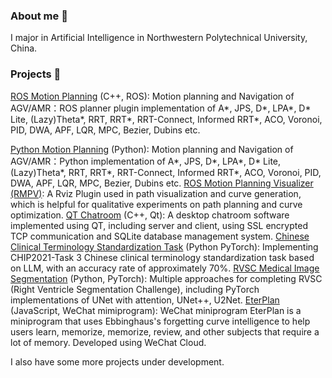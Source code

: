### About me 🤔
I major in Artificial Intelligence in Northwestern Polytechnical University, China.

### Projects 🔭
[ROS Motion Planning](https://github.com/ai-winter/ros_motion_planning) (C++, ROS): Motion planning and Navigation of AGV/AMR：ROS planner plugin implementation of A*, JPS, D*, LPA*, D* Lite, (Lazy)Theta*, RRT, RRT*, RRT-Connect, Informed RRT*, ACO, Voronoi, PID, DWA, APF, LQR, MPC, Bezier, Dubins etc.

[Python Motion Planning](https://github.com/ai-winter/python_motion_planning) (Python): Motion planning and Navigation of AGV/AMR：Python implementation of A*, JPS, D*, LPA*, D* Lite, (Lazy)Theta*, RRT, RRT*, RRT-Connect, Informed RRT*, ACO, Voronoi, PID, DWA, APF, LQR, MPC, Bezier, Dubins etc.
[ROS Motion Planning Visualizer (RMPV)](https://github.com/ai-winter/ros_motion_planning_visualizer): A Rviz Plugin used in path visualization and curve generation, which is helpful for qualitative experiments on path planning and curve optimization.
[QT Chatroom](https://github.com/omigeft/QTChatroom) (C++, Qt): A desktop chatroom software implemented using QT, including server and client, using SSL encrypted TCP communication and SQLite database management system.
[Chinese Clinical Terminology Standardization Task](https://github.com/omigeft/Chinese-Clinical-Terminology-Standardization-Task) (Python PyTorch): Implementing CHIP2021-Task 3 Chinese clinical terminology standardization task based on LLM, with an accuracy rate of approximately 70%.
[RVSC Medical Image Segmentation](https://github.com/omigeft/RVSC-Medical-Image-Segmentation) (Python, PyTorch): Multiple approaches for completing RVSC (Right Ventricle Segmentation Challenge), including PyTorch implementations of UNet with attention, UNet++, U2Net.
[EterPlan](https://github.com/omigeft/eterplan) (JavaScript, WeChat mimiprogram): WeChat miniprogram EterPlan is a miniprogram that uses Ebbinghaus's forgetting curve intelligence to help users learn, memorize, memorize, review, and other subjects that require a lot of memory. Developed using WeChat Cloud.

I also have some more projects under development.

<!--
**omigeft/omigeft** is a ✨ _special_ ✨ repository because its `README.md` (this file) appears on your GitHub profile.

Here are some ideas to get you started:

- 🔭 I’m currently working on ...
- 🌱 I’m currently learning ...
- 👯 I’m looking to collaborate on ...
- 🤔 I’m looking for help with ...
- 💬 Ask me about ...
- 📫 How to reach me: ...
- 😄 Pronouns: ...
- ⚡ Fun fact: ...
-->
